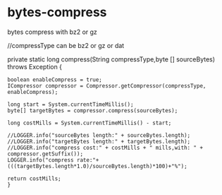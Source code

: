 # bytes-compress
bytes compress with bz2 or gz


//compressType can be bz2 or gz or dat

private static long compress(String compressType,byte [] sourceBytes) throws Exception {

    boolean enableCompress = true;
    ICompressor compressor = Compressor.getCompressor(compressType, enableCompress);

    long start = System.currentTimeMillis();
    byte[] targetBytes = compressor.compress(sourceBytes);

    long costMills = System.currentTimeMillis() - start;

    //LOGGER.info("sourceBytes length:" + sourceBytes.length);
    //LOGGER.info("targetBytes length:" + targetBytes.length);
    //LOGGER.info("compress cost:" + costMills + " mills,with: " + compressor.getSuffix());
    LOGGER.info("compress rate:"+(((targetBytes.length*1.0)/sourceBytes.length)*100)+"%");

    return costMills;
    }
